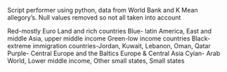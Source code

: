 Script performer using python, data from World Bank and K Mean allegory’s. Null values removed so not all taken into account

Red-mostly Euro Land and rich countries
Blue- latin America, East and middle Asia, upper middle income
Green-low income countries
Black- extreme immigration countries-Jordan, Kuwait, Lebanon, Oman, Qatar
Purple- Central Europe and the Baltics Europe & Central Asia
Cyian- Arab World, Lower middle income, Other small states, Small states

 

 

 
 
 
 


